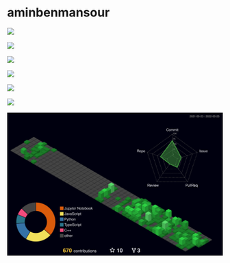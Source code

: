 # aminbenmansour


<p align="center">
  <!-- <a href="https://skillicons.dev">
  </a> -->
  
  <!-- Environment -->
  <img src="https://skillicons.dev/icons?i=linux,bash,vim,neovim&perline=7" /><br/>
  <!-- Web & Test -->
  <img src="https://skillicons.dev/icons?i=react,nginx,nodejs,redis,js,ts,flask,jest&perline=7" /><br/>
  <!-- DataBases -->
  <img src="https://skillicons.dev/icons?i=firebase,mongodb,postgres,prisma&perline=7" /><br/>
  <!-- Data Science -->
  <img src="https://skillicons.dev/icons?i=,py,pytorch,tensorflow&perline=7" /><br/>
  <!-- Blockchain -->
  <img src="https://skillicons.dev/icons?i=solidity&perline=7" /><br/>
  <!-- DevOps -->
  <img src="https://skillicons.dev/icons?i=git,github,gitlab,docker&perline=5" /><br/>
</p>



![](./profile-3d-contrib/profile-night-green.svg)
